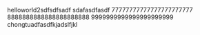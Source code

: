  helloworld2sdfsdfsadf
sdafasdfasdf
 77777777777777777777777
 8888888888888888888888
 9999999999999999999999
 chongtuadfasdfkjadslfjkl
